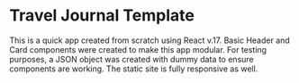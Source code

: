 # Travel Journal Template

This is a quick app created from scratch using React v.17.
Basic Header and Card components were created to make this app modular.
For testing purposes, a JSON object was created with dummy data to ensure components are working.
The static site is fully responsive as well.
